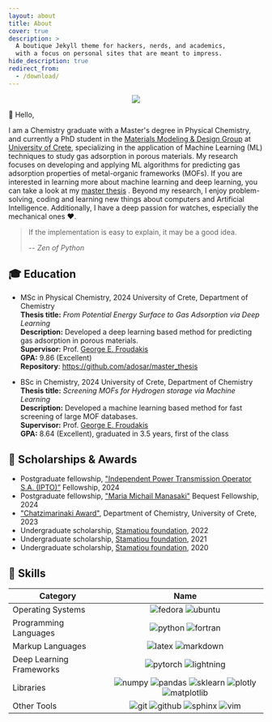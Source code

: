 ```yaml
---
layout: about
title: About
cover: true
description: >
  A boutique Jekyll theme for hackers, nerds, and academics,
  with a focus on personal sites that are meant to impress.
hide_description: true
redirect_from:
  - /download/
---
```


<p align="center">
  <img src="https://readme-typing-svg.demolab.com?font=Roboto+Slab&weight=700&duration=3000&pause=1000&color=FFFFFF&background=101130&center=true&vCenter=true&width=435&lines=%E2%9A%A1+Fast+Learner;%F0%9F%9A%80+Self-driven;%F0%9F%90%8D+Pythonist;%F0%9F%A4%96+Machine+Learning+Engineer;%F0%9F%A7%AA+Computational+Chemist" />
</p>

👋 Hello,

I am a Chemistry graduate with a Master's degree in Physical Chemistry, and
currently a PhD student in the [Materials Modeling & Design Group][mmdg] at
[University of Crete][uoc], specializing in the application of Machine Learning
(ML) techniques to study gas adsorption in porous materials. My research focuses
on developing and applying ML algorithms for predicting gas adsorption
properties of metal-organic frameworks (MOFs). If you are interested in learning more about
machine learning and deep learning, you can take a look at my [master
thesis](https://raw.githubusercontent.com/adosar/master_thesis/master/master.pdf)
. Beyond my research, I enjoy problem-solving, coding and learning new things
about computers and Artificial Intelligence. Additionally, I have a deep passion
for watches, especially the mechanical ones ❤️.

> If the implementation is easy to explain, it may be a good idea.
>
> -- *Zen of Python*

## 🎓 Education

* MSc in Physical Chemistry, 2024 University of Crete, Department of Chemistry  
**Thesis title:** *From Potential Energy Surface to Gas Adsorption via Deep
Learning*  
**Description:** Developed a deep learning based method for predicting gas
adsorption in porous materials.  
**Supervisor:** Prof. [George E. Froudakis][frudakis]  
**GPA:** 9.86 (Excellent)  
**Repository**: <https://github.com/adosar/master_thesis>

* BSc in Chemistry, 2024 University of Crete, Department of Chemistry  
**Thesis title:** *Screening MOFs for Hydrogen storage via Machine Learning*  
**Description:** Developed a machine learning based method for fast screening
of large MOF databases.  
**Supervisor:** Prof. [George E. Froudakis][frudakis]  
**GPA:** 8.64 (Excellent), graduated in 3.5 years, first of the class

## 🏅 Scholarships & Awards

* Postgraduate fellowship, ["Independent Power Transmission Operator S.A. (IPTO)”][admie] Fellowship, 2024
* Postgraduate fellowship, ["Maria Michail Manasaki"][manasaki] Bequest Fellowship, 2024
* ["Chatzimarinaki Award"][chatzimarinaki], Department of Chemistry, University of Crete, 2023
* Undergraduate scholarship, [Stamatiou foundation][stamatiou], 2022
* Undergraduate scholarship, [Stamatiou foundation][stamatiou], 2021
* Undergraduate scholarship, [Stamatiou foundation][stamatiou], 2020

## 🔮 Skills

| Category                        | Name                                                                                               |
| ------------------------------- | :------------------------------------------------------------------------------------------------: |
| Operating Systems               | ![fedora][fedora] ![ubuntu][ubuntu]                                                                |
| Programming Languages           | ![python][python] ![fortran][fortran]                                                              |
| Markup Languages                | ![latex][latex] ![markdown][markdown]                                                              |
| Deep Learning Frameworks        | ![pytorch][pytorch] ![lightning][lightning]                                                        |
| Libraries                       | ![numpy][numpy] ![pandas][pandas] ![sklearn][sklearn] ![plotly][plotly] ![matplotlib][matplotlib]  |
| Other Tools                     | ![git][git] ![github][github] ![sphinx][sphinx] ![vim][vim]                                        |




[mmdg]: https://www.chemistry.uoc.gr/frudakis/
[uoc]: https://en.uoc.gr/
[frudakis]: https://scholar.google.gr/citations?user=FrBT2foAAAAJ&hl=en
[stamatiou]: https://emstamatiou.gr/
[chatzimarinaki]: https://www.uoc.gr/announce/chemical.html
[admie]: https://www.admie.gr/en
[manasaki]: https://pdmc.uoc.gr/scholarships/ypotrofies-aneksartitou-diacheiristi-metaforas-ilektrikis-energeias-ae-admie/

[fedora]: https://img.shields.io/badge/fedora%20linux-black?style=for-the-badge&logo=fedora&logoColor=white&color=%23101130
[ubuntu]: https://img.shields.io/badge/ubuntu-black?style=for-the-badge&logo=ubuntu&logoColor=white&color=%23101130
[python]: https://img.shields.io/badge/python-black?style=for-the-badge&logo=python&logoColor=white&color=%23101130
[fortran]: https://img.shields.io/badge/fortran-black?style=for-the-badge&logo=fortran&logoColor=white&color=%23101130
[latex]: https://img.shields.io/badge/latex-black?style=for-the-badge&logo=latex&logoColor=white&color=%23101130
[markdown]: https://img.shields.io/badge/markdown-black?style=for-the-badge&logo=markdown&logoColor=white&color=%23101130
[pytorch]: https://img.shields.io/badge/pytorch-black?style=for-the-badge&logo=pytorch&logoColor=white&color=%23101130
[lightning]: https://img.shields.io/badge/pytorch%20lightning-black?style=for-the-badge&logo=lightning&logoColor=white&color=%23101130
[numpy]: https://img.shields.io/badge/numpy-black?style=for-the-badge&logo=numpy&logoColor=white&color=%23101130
[pandas]: https://img.shields.io/badge/pandas-black?style=for-the-badge&logo=pandas&logoColor=white&color=%23101130
[sklearn]: https://img.shields.io/badge/scikit--learn-black?style=for-the-badge&logo=scikit-learn&logoColor=white&logoSize=auto&color=%23101130
[plotly]: https://img.shields.io/badge/plotly-black?style=for-the-badge&logo=plotly&logoColor=white&color=%23101130
[matplotlib]: https://img.shields.io/badge/matplotlib-black?style=for-the-badge&logo=matplotlib&logoColor=white&color=%23101130
[git]: https://img.shields.io/badge/git-black?style=for-the-badge&logo=git&logoColor=white&color=%23101130
[github]: https://img.shields.io/badge/github-black?style=for-the-badge&logo=github&logoColor=white&color=%23101130
[sphinx]: https://img.shields.io/badge/sphinx-black?style=for-the-badge&logo=sphinx&logoColor=white&color=%23101130
[vim]: https://img.shields.io/badge/vim-black?style=for-the-badge&logo=vim&logoColor=white&color=%23101130
